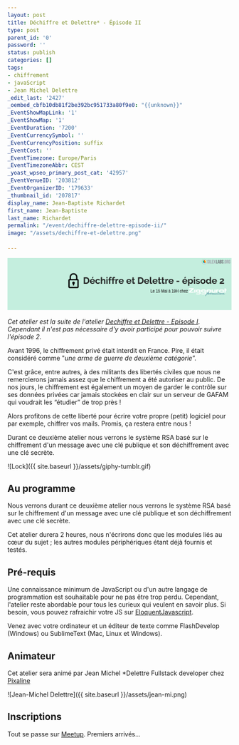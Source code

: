 ```yaml
---
layout: post
title: Déchiffre et Delettre* - Épisode II
type: post
parent_id: '0'
password: ''
status: publish
categories: []
tags:
- chiffrement
- javaScript
- Jean Michel Delettre
_edit_last: '2427'
_oembed_cbfb10db81f2be392bc951733a80f9e0: "{{unknown}}"
_EventShowMapLink: '1'
_EventShowMap: '1'
_EventDuration: '7200'
_EventCurrencySymbol: ''
_EventCurrencyPosition: suffix
_EventCost: ''
_EventTimezone: Europe/Paris
_EventTimezoneAbbr: CEST
_yoast_wpseo_primary_post_cat: '42957'
_EventVenueID: '203812'
_EventOrganizerID: '179633'
_thumbnail_id: '207817'
display_name: Jean-Baptiste Richardet
first_name: Jean-Baptiste
last_name: Richardet
permalink: "/event/dechiffre-delettre-episode-ii/"
image: "/assets/dechiffre-et-delettre.png"

---
```

![](/assets/dechiffre-et-delettre.png)

_Cet atelier est la suite de l'atelier_ [_Dechiffre et Delettre - Episode I_](https://www.silexlabs.org/event/dechiffre-delettre-episode-i/). _Cependant il n'est pas nécessaire d'y avoir participé pour pouvoir suivre l'épisode 2._

Avant 1996, le chiffrement privé était interdit en France. Pire, il était considéré comme "_une arme de guerre de deuxième catégorie_”.

C'est grâce, entre autres, à des militants des libertés civiles que nous ne remercierons jamais assez que le chiffrement a été autoriser au public. De nos jours, le chiffrement est également un moyen de garder le contrôle sur ses données privées car jamais stockées en clair sur un serveur de GAFAM qui voudrait les “étudier” de trop près !

Alors profitons de cette liberté pour écrire votre propre (petit) logiciel pour par exemple, chiffrer vos mails. Promis, ça restera entre nous !

Durant ce deuxième atelier nous verrons le système RSA basé sur le chiffrement d'un message avec une clé publique et son déchiffrement avec une clé secrète.

![Lock]({{ site.baseurl }}/assets/giphy-tumblr.gif)

## Au programme

Nous verrons durant ce deuxième atelier nous verrons le système RSA basé sur le chiffrement d'un message avec une clé publique et son déchiffrement avec une clé secrète.

Cet atelier durera 2 heures, nous n'écrirons donc que les modules liés au cœur du sujet ; les autres modules périphériques étant déjà fournis et testés.

## Pré-requis

Une connaissance minimum de JavaScript ou d'un autre langage de programmation est souhaitable pour ne pas être trop perdu. Cependant, l'atelier reste abordable pour tous les curieux qui veulent en savoir plus. Si besoin, vous pouvez rafraichir votre JS sur [EloquentJavascript](https://fr.eloquentjavascript.net/contents.html).

Venez avec votre ordinateur et un éditeur de texte comme FlashDevelop (Windows) ou SublimeText (Mac, Linux et Windows).

## Animateur

Cet atelier sera animé par Jean Michel *Delettre Fullstack developer chez [Pixaline](http://www.pixaline.net/)

![Jean-Michel Delettre]({{ site.baseurl }}/assets/jean-mi.png)

## Inscriptions

Tout se passe sur [Meetup](https://www.meetup.com/fr-FR/Silex-Labs-Aperopensource/events/261049402/). Premiers arrivés...